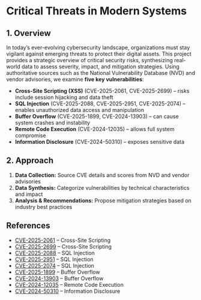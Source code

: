 # Critical Threats in Modern Systems

## 1. Overview  
In today’s ever-evolving cybersecurity landscape, organizations must stay vigilant against emerging threats to protect their digital assets. This project provides a strategic overview of critical security risks, synthesizing real-world data to assess severity, impact, and mitigation strategies. Using authoritative sources such as the National Vulnerability Database (NVD) and vendor advisories, we examine **five key vulnerabilities**:  
- **Cross-Site Scripting (XSS)** (CVE-2025-2061, CVE-2025-2699) – risks include session hijacking and data theft  
- **SQL Injection** (CVE-2025-2088,  CVE-2025-2951, CVE-2025-2074) – enables unauthorized data access and manipulation  
- **Buffer Overflow** (CVE-2025-1899,  CVE-2024-13903) – can cause system crashes and instability  
- **Remote Code Execution** (CVE-2024-12035) – allows full system compromise  
- **Information Disclosure** (CVE-2024-50310) – exposes sensitive data

## 2. Approach  
1. **Data Collection:** Source CVE details and scores from NVD and vendor advisories  
2. **Data Synthesis:** Categorize vulnerabilities by technical characteristics and impact  
3. **Analysis & Recommendations:** Propose mitigation strategies based on industry best practices

## References
- [CVE-2025-2061](https://nvd.nist.gov/vuln/detail/CVE-2025-2061) – Cross-Site Scripting
- [CVE-2025-2699](https://nvd.nist.gov/vuln/detail/CVE-2025-2699) – Cross-Site Scripting
- [CVE-2025-2088](https://nvd.nist.gov/vuln/detail/CVE-2025-2088) – SQL Injection
- [CVE-2025-2951](https://nvd.nist.gov/vuln/detail/CVE-2025-2951) – SQL Injection
- [CVE-2025-2074](https://nvd.nist.gov/vuln/detail/CVE-2025-2074) – SQL Injection
- [CVE-2025-1899](https://nvd.nist.gov/vuln/detail/CVE-2025-1899) – Buffer Overflow
- [CVE-2024-13903](https://nvd.nist.gov/vuln/detail/CVE-2024-13903) – Buffer Overflow
- [CVE-2024-12035](https://nvd.nist.gov/vuln/detail/CVE-2024-12035) – Remote Code Execution
- [CVE-2024-50310](https://nvd.nist.gov/vuln/detail/CVE-2024-50310) – Information Disclosure
